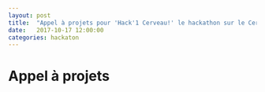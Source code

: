 ```yaml
---
layout: post
title:  "Appel à projets pour 'Hack'1 Cerveau!' le hackathon sur le Cerveau et IA"
date:   2017-10-17 12:00:00
categories: hackaton
---
```


# Appel à projets
